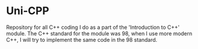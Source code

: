 # Uni-CPP

Repository for all C++ coding I do as a part of the 'Introduction to C++' module. The C++ standard for the module was 98, when I use more modern C++, I will try to implement the same code in the 98 standard. 
